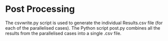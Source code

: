 # Post Processing

The csvwrite.py script is used to generate the individual Results.csv file (for each of the parallelised cases). The Python script post.py combines all the results from the parallelised cases into a single .csv file. 
